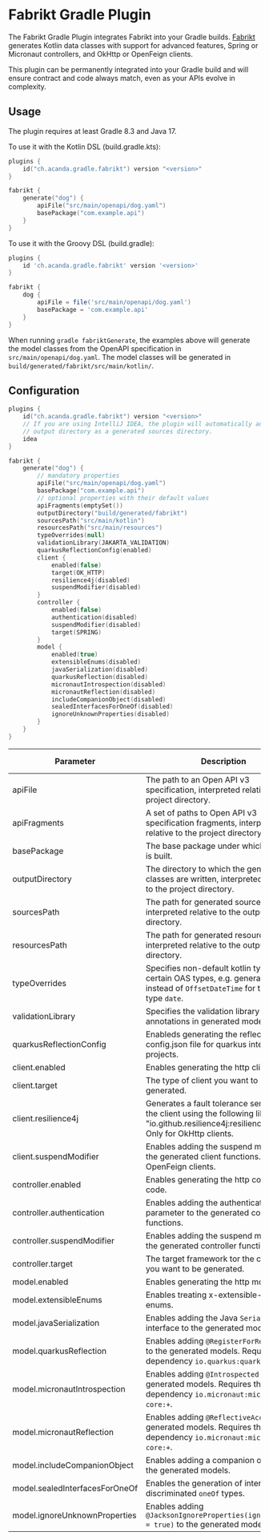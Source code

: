 # Fabrikt Gradle Plugin

The Fabrikt Gradle Plugin integrates Fabrikt into your Gradle builds.
[Fabrikt](https://github.com/cjbooms/fabrikt) generates Kotlin data classes with
support for advanced features, Spring or Micronaut controllers, and OkHttp or
OpenFeign clients.

This plugin can be permanently integrated into your Gradle build and will ensure
contract and code always match, even as your APIs evolve in complexity.

## Usage

The plugin requires at least Gradle 8.3 and Java 17.

To use it with the Kotlin DSL (build.gradle.kts):

```kotlin
plugins {
    id("ch.acanda.gradle.fabrikt") version "<version>"
}

fabrikt {
    generate("dog") {
        apiFile("src/main/openapi/dog.yaml")
        basePackage("com.example.api")
    }
}
```

To use it with the Groovy DSL (build.gradle):

```groovy
plugins {
    id 'ch.acanda.gradle.fabrikt' version '<version>'
}

fabrikt {
    dog {
        apiFile = file('src/main/openapi/dog.yaml')
        basePackage = 'com.example.api'
    }
}
```

When running `gradle fabriktGenerate`, the examples above will generate the
model classes from the OpenAPI specification in `src/main/openapi/dog.yaml`. The
model classes will be generated in `build/generated/fabrikt/src/main/kotlin/`.

## Configuration

```kotlin
plugins {
    id("ch.acanda.gradle.fabrikt") version "<version>"
    // If you are using IntelliJ IDEA, the plugin will automatically add the
    // output directory as a generated sources directory.
    idea
}

fabrikt {
    generate("dog") {
        // mandatory properties
        apiFile("src/main/openapi/dog.yaml")
        basePackage("com.example.api")
        // optional properties with their default values
        apiFragments(emptySet())
        outputDirectory("build/generated/fabrikt")
        sourcesPath("src/main/kotlin")
        resourcesPath("src/main/resources")
        typeOverrides(null)
        validationLibrary(JAKARTA_VALIDATION)
        quarkusReflectionConfig(enabled)
        client {
            enabled(false)
            target(OK_HTTP)
            resilience4j(disabled)
            suspendModifier(disabled)
        }
        controller {
            enabled(false)
            authentication(disabled)
            suspendModifier(disabled)
            target(SPRING)
        }
        model {
            enabled(true)
            extensibleEnums(disabled)
            javaSerialization(disabled)
            quarkusReflection(disabled)
            micronautIntrospection(disabled)
            micronautReflection(disabled)
            includeCompanionObject(disabled)
            sealedInterfacesForOneOf(disabled)
            ignoreUnknownProperties(disabled)
        }
    }
}
```

| Parameter                      | Description                                                                                                                                          | Default value             | Supported types or values                                                                                                                                |
|--------------------------------|------------------------------------------------------------------------------------------------------------------------------------------------------|---------------------------|----------------------------------------------------------------------------------------------------------------------------------------------------------|
| apiFile                        | The path to an Open API v3 specification, interpreted relative to the project directory.                                                             |                           | CharSequence, File, Path, RegularFile, or a Provider of any of those types.                                                                              |
| apiFragments                   | A set of paths to Open API v3 specification fragments, interpreted relative to the project directory.                                                | \<empty set>              | Varargs or Iterable of any type supported by [Project.files(...)](https://docs.gradle.org/current/kotlin-dsl/gradle/org.gradle.api/-project/files.html). |
| basePackage                    | The base package under which all code is built.                                                                                                      |                           | CharSequence, Provider\<CharSequence>.                                                                                                                   |
| outputDirectory                | The directory to which the generated classes are written, interpreted relative to the project directory.                                             | `build/generated/fabrikt` | CharSequence, File, Path, RegularFile, or a Provider of any of those types.                                                                              |
| sourcesPath                    | The path for generated source files, interpreted relative to the output directory.                                                                   | `src/main/kotlin`         | CharSequence, File, Path, RegularFile, or a Provider of any of those types.                                                                              |
| resourcesPath                  | The path for generated resource files, interpreted relative to the output directory.                                                                 | `src/main/resources`      | CharSequence, File, Path, RegularFile, or a Provider of any of those types.                                                                              |
| typeOverrides                  | Specifies non-default kotlin types for certain OAS types, e.g. generate `Instant` instead of `OffsetDateTime` for the OAS type `date`.               | not set                   | Enum: `DATETIME_AS_INSTANT`, `DATETIME_AS_INSTANT`.                                                                                                      |
| validationLibrary              | Specifies the validation library used for annotations in generated model classes.                                                                    | `JAKARTA_VALIDATION`      | Enum: `JAVAX_VALIDATION`, `JAKARTA_VALIDATION`.                                                                                                          |
| quarkusReflectionConfig        | Enableds generating the reflection-config.json file for quarkus integration projects.                                                                | `enabled`                 | Boolean: `enabled`, `disabled`, `true`, `false`.                                                                                                         |
| client.enabled                 | Enables generating the http client code.                                                                                                             | `false`                   | Boolean: `true`, `false`.                                                                                                                                |
| client.target                  | The type of client you want to be generated.                                                                                                         | `OK_HTTP`                 | Enum: `OK_HTTP`, `OPEN_FEIGN`.                                                                                                                           |
| client.resilience4j            | Generates a fault tolerance service for the client using the following library "io.github.resilience4j:resilience4j-all:+". Only for OkHttp clients. | `disabled`                | Boolean: `enabled`, `disabled`, `true`, `false`.                                                                                                         |
| client.suspendModifier         | Enables adding the suspend modifier to the generated client functions. Only for OpenFeign clients.                                                   | `disabled`                | Boolean: `enabled`, `disabled`, `true`, `false`.                                                                                                         |
| controller.enabled             | Enables generating the http controller code.                                                                                                         | `false`                   | Boolean: `true`, `false`.                                                                                                                                |
| controller.authentication      | Enables adding the authentication parameter to the generated controller functions.                                                                   | `disabled`                | Boolean: `enabled`, `disabled`, `true`, `false`.                                                                                                         |
| controller.suspendModifier     | Enables adding the suspend modifier to the generated controller functions.                                                                           | `disabled`                | Boolean: `enabled`, `disabled`, `true`, `false`.                                                                                                         |
| controller.target              | The target framework tor the controllers you want to be generated.                                                                                   | `SPRING`                  | Enum: `SPRING`, `MICRONAUT`.                                                                                                                             |
| model.enabled                  | Enables generating the http model code.                                                                                                              | `true`                    | Boolean: `true`, `false`.                                                                                                                                |
| model.extensibleEnums          | Enables treating x-extensible-enums as enums.                                                                                                        | `disabled`                | Boolean: `enabled`, `disabled`, `true`, `false`.                                                                                                         |                                                                                                         
| model.javaSerialization        | Enables adding the Java `Serializable` interface to the generated models.                                                                            | `disabled`                | Boolean: `enabled`, `disabled`, `true`, `false`.                                                                                                         |                                                                                                         
| model.quarkusReflection        | Enables adding `@RegisterForReflection` to the generated models. Requires the dependency `io.quarkus:quarkus-core:+`.                                | `disabled`                | Boolean: `enabled`, `disabled`, `true`, `false`.                                                                                                         |                                                                                                         
| model.micronautIntrospection   | Enables adding `@Introspected` to the generated models. Requires the dependency `io.micronaut:micronaut-core:+`.                                     | `disabled`                | Boolean: `enabled`, `disabled`, `true`, `false`.                                                                                                         |                                                                                                         
| model.micronautReflection      | Enables adding `@ReflectiveAccess` to the generated models. Requires the dependency `io.micronaut:micronaut-core:+`.                                 | `disabled`                | Boolean: `enabled`, `disabled`, `true`, `false`.                                                                                                         |                                                                                                         
| model.includeCompanionObject   | Enables adding a companion object to the generated models.                                                                                           | `disabled`                | Boolean: `enabled`, `disabled`, `true`, `false`.                                                                                                         |                                                                                                         
| model.sealedInterfacesForOneOf | Enables the generation of interfaces for discriminated `oneOf` types.                                                                                | `disabled`                | Boolean: `enabled`, `disabled`, `true`, `false`.                                                                                                         |                                                                                                         
| model.ignoreUnknownProperties  | Enables adding `@JacksonIgnoreProperties(ignoreUnknown = true)` to the generated models.                                                             | `disabled`                | Boolean: `enabled`, `disabled`, `true`, `false`.                                                                                                         |                                                                                                         
